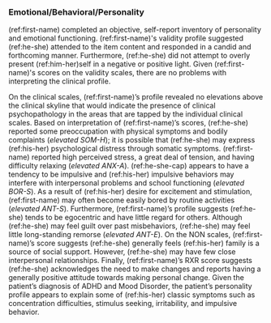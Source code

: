 ### Emotional/Behavioral/Personality

(ref:first-name) completed an objective, self-report inventory of personality
and emotional functioning.
(ref:first-name)'s validity profile suggested (ref:he-she) attended to the item
content and responded in a candid and forthcoming manner.
Furthermore, (ref:he-she) did not attempt to overly present (ref:him-her)self in
a negative or positive light.
Given (ref:first-name)'s scores on the validity scales, there are no problems
with interpreting the clinical profile.

On the clinical scales, (ref:first-name)’s profile revealed no elevations above
the clinical skyline that would indicate the presence of clinical
psychopathology in the areas that are tapped by the individual clinical scales.
Based on interpretation of (ref:first-name)’s scores, (ref:he-she) reported some
preoccupation with physical symptoms and bodily complaints (*elevated SOM-H*); 
it is possible that (ref:he-she) may express (ref:his-her) psychological
distress through somatic symptoms.
(ref:first-name) reported high perceived stress, a great deal of tension, and
having difficulty relaxing (*elevated ANX-A*).
(ref:he-she-cap) appears to have a tendency to be impulsive and (ref:his-her)
impulsive behaviors may interfere with interpersonal problems and school
functioning (*elevated BOR-S*).
As a result of (ref:his-her) desire for excitement and stimulation, 
(ref:first-name) may often become easily bored by routine activities (*elevated
ANT-S*).
Furthermore, (ref:first-name)’s profile suggests (ref:he-she) tends to be
egocentric and have little regard for others.
Although (ref:he-she) may feel guilt over past misbehaviors, (ref:he-she) may
feel little long-standing remorse (*elevated ANT-E*).
On the NON scales, (ref:first-name)’s score suggests (ref:he-she) generally
feels (ref:his-her) family is a source of social support.
However, (ref:he-she) may have few close interpersonal relationships.
Finally, (ref:first-name)’s RXR score suggests (ref:he-she) acknowledges the
need to make changes and reports having a generally positive attitude towards
making personal change.
Given the patient’s diagnosis of ADHD and Mood Disorder, the patient’s
personality profile appears to explain some of (ref:his-her) classic symptoms
such as concentration difficulties, stimulus seeking, irritability, and
impulsive behavior.
